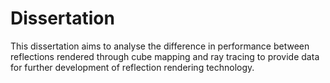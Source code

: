 # Dissertation

This dissertation aims to analyse the difference in performance between reflections rendered through cube mapping and ray tracing to provide data for further development of reflection rendering technology.
